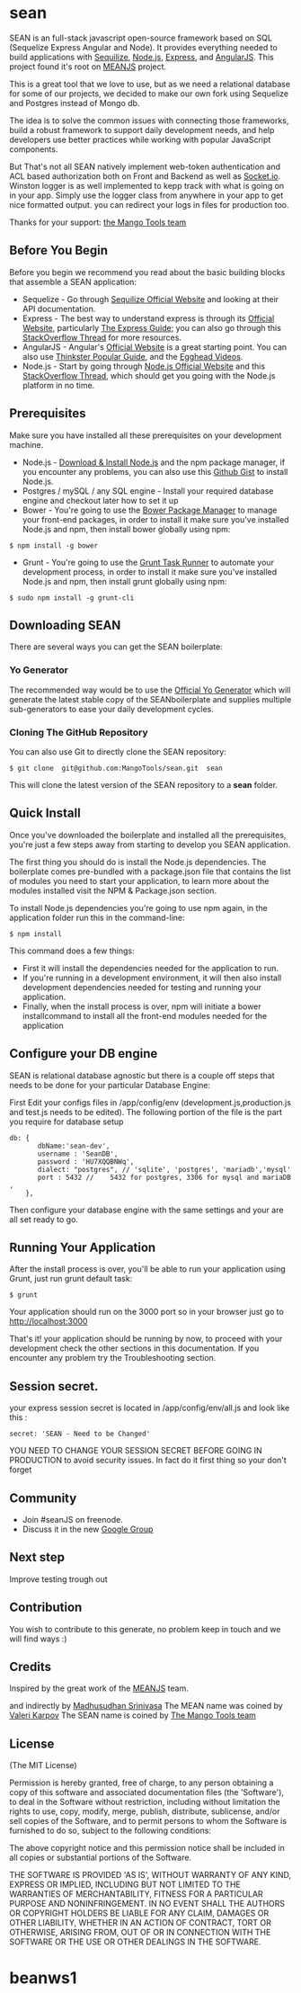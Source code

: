 sean
====


SEAN is an full-stack javascript open-source framework based on SQL (Sequelize Express Angular and Node).
It provides everything needed  to build applications with [Sequilize](http://www.sequelize.org/), [Node.js](http://www.nodejs.org/), [Express](http://expressjs.com/), and [AngularJS](http://angularjs.org/).
This project  found it's root on [MEANJS](http://meanjs.org) project.

This is a great tool that we love to use, but as we need a relational database for some of our projects, we decided to make our own fork using Sequelize and Postgres instead of Mongo db.

 The idea is to solve the common issues with connecting those frameworks, build a robust framework to support daily development needs, and help developers use better practices while working with popular JavaScript components.
 
But That's not all SEAN natively implement web-token authentication and ACL based authorization both on Front and Backend as well as [Socket.io](http://socket.io/). Winston logger is as well implemented to kepp track with what is going on in your app.
Simply use the logger class from anywhere in your app to get nice formatted output. you can redirect your logs in files for production too.

Thanks for your support:
[the Mango Tools team](http://mango.tools)

## Before You Begin
Before you begin we recommend you read about the basic building blocks that assemble a SEAN application:
* Sequelize - Go through [Sequilize Official Website](http://sequelize.org/) and looking at their API documentation.
* Express - The best way to understand express is through its [Official Website](http://expressjs.com/), particularly [The Express Guide](http://expressjs.com/guide.html); you can also go through this [StackOverflow Thread](http://stackoverflow.com/questions/8144214/learning-express-for-node-js) for more resources.
* AngularJS - Angular's [Official Website](http://angularjs.org/) is a great starting point. You can also use [Thinkster Popular Guide](http://www.thinkster.io/), and the [Egghead Videos](https://egghead.io/).
* Node.js - Start by going through [Node.js Official Website](http://nodejs.org/) and this [StackOverflow Thread](http://stackoverflow.com/questions/2353818/how-do-i-get-started-with-node-js), which should get you going with the Node.js platform in no time.


## Prerequisites
Make sure you have installed all these prerequisites on your development machine.
* Node.js - [Download & Install Node.js](http://www.nodejs.org/download/) and the npm package manager, if you encounter any problems, you can also use this [Github Gist](https://gist.github.com/isaacs/579814) to install Node.js.
* Postgres / mySQL / any SQL engine - Install your required database engine and checkout later how to set it up
* Bower - You're going to use the [Bower Package Manager](http://bower.io/) to manage your front-end packages, in order to install it make sure you've installed Node.js and npm, then install bower globally using npm:

```
$ npm install -g bower
```

* Grunt - You're going to use the [Grunt Task Runner](http://gruntjs.com/) to automate your development process, in order to install it make sure you've installed Node.js and npm, then install grunt globally using npm:

```
$ sudo npm install -g grunt-cli
```

## Downloading SEAN
There are several ways you can get the SEAN boilerplate:

### Yo Generator
The recommended way would be to use the [Official Yo Generator](https://github.com/MangoTools/generator-sean) which will generate the latest stable copy of the SEANboilerplate and supplies multiple sub-generators to ease your daily development cycles.

### Cloning The GitHub Repository
You can also use Git to directly clone the SEAN repository:
```
$ git clone  git@github.com:MangoTools/sean.git  sean
```
This will clone the latest version of the SEAN repository to a **sean** folder.


## Quick Install
Once you've downloaded the boilerplate and installed all the prerequisites, you're just a few steps away from starting to develop you SEAN application.

The first thing you should do is install the Node.js dependencies. The boilerplate comes pre-bundled with a package.json file that contains the list of modules you need to start your application, to learn more about the modules installed visit the NPM & Package.json section.

To install Node.js dependencies you're going to use npm again, in the application folder run this in the command-line:

```
$ npm install
```

This command does a few things:
* First it will install the dependencies needed for the application to run.
* If you're running in a development environment, it will then also install development dependencies needed for testing and running your application.
* Finally, when the install process is over, npm will initiate a bower installcommand to install all the front-end modules needed for the application


## Configure your DB engine

SEAN is relational database  agnostic but there is a couple off steps that needs to be done for your particular Database Engine:

First Edit your configs files in /app/config/env  (development.js,production.js and test.js needs to be edited).
The following portion of the file is the part you require for database setup

```
db: {
       dbName:'sean-dev',
       username : 'SeanDB',
       password : 'HU7XQQBNWq',
       dialect: "postgres", // 'sqlite', 'postgres', 'mariadb','mysql'
       port : 5432 //    5432 for postgres, 3306 for mysql and mariaDB ,
    },
```

Then configure your database engine with the same settings and your are all set ready to go.

## Running Your Application
After the install process is over, you'll be able to run your application using Grunt, just run grunt default task:

```
$ grunt
```

Your application should run on the 3000 port so in your browser just go to [http://localhost:3000](http://localhost:3000)

That's it! your application should be running by now, to proceed with your development check the other sections in this documentation.
If you encounter any problem try the Troubleshooting section.

## Session secret.

your express session secret is located in /app/config/env/all.js and look like this : 
```
secret: 'SEAN - Need to be Changed'
```
YOU NEED TO CHANGE YOUR SESSION SECRET BEFORE GOING IN PRODUCTION to avoid security issues. In fact do it first thing so your don't forget


## Community

* Join #seanJS on freenode.
* Discuss it in the new [Google Group](https://groups.google.com/d/forum/sean)

## Next step

Improve testing trough out

## Contribution

You wish to contribute to this generate, no problem keep in touch and we will find ways :)

## Credits
Inspired by the great work of the [MEANJS](http://meanjs.org) team.

and indirectly by [Madhusudhan Srinivasa](https://github.com/madhums/)
The MEAN name was coined by [Valeri Karpov](http://blog.mongodb.org/post/49262866911/the-mean-stack-mongodb-expressjs-angularjs-and)
The SEAN name is coined by [The Mango Tools team](http://mango.tools/sean)
## License
(The MIT License)

Permission is hereby granted, free of charge, to any person obtaining
a copy of this software and associated documentation files (the
'Software'), to deal in the Software without restriction, including
without limitation the rights to use, copy, modify, merge, publish,
distribute, sublicense, and/or sell copies of the Software, and to
permit persons to whom the Software is furnished to do so, subject to
the following conditions:

The above copyright notice and this permission notice shall be
included in all copies or substantial portions of the Software.

THE SOFTWARE IS PROVIDED 'AS IS', WITHOUT WARRANTY OF ANY KIND,
EXPRESS OR IMPLIED, INCLUDING BUT NOT LIMITED TO THE WARRANTIES OF
MERCHANTABILITY, FITNESS FOR A PARTICULAR PURPOSE AND NONINFRINGEMENT.
IN NO EVENT SHALL THE AUTHORS OR COPYRIGHT HOLDERS BE LIABLE FOR ANY
CLAIM, DAMAGES OR OTHER LIABILITY, WHETHER IN AN ACTION OF CONTRACT,
TORT OR OTHERWISE, ARISING FROM, OUT OF OR IN CONNECTION WITH THE
SOFTWARE OR THE USE OR OTHER DEALINGS IN THE SOFTWARE.
# beanws1 
